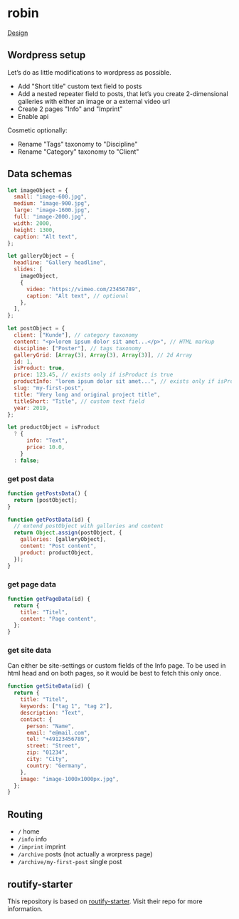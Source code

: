 # robin

[Design](https://xd.adobe.com/view/f319731e-013b-449e-b3a4-28f1928739d1-a64a/screen/bfd93f1f-0aad-42bf-96ac-a974b6444d9f)

## Wordpress setup

Let’s do as little modifications to wordpress as possible.

- Add "Short title" custom text field to posts
- Add a nested repeater field to posts, that let’s you create 2-dimensional galleries with either an image or a external video url
- Create 2 pages "Info" and "Imprint"
- Enable api

Cosmetic optionally:

- Rename "Tags" taxonomy to "Discipline"
- Rename "Category" taxonomy to "Client"

## Data schemas

```js
let imageObject = {
  small: "image-600.jpg",
  medium: "image-900.jpg",
  large: "image-1600.jpg",
  full: "image-2000.jpg",
  width: 2000,
  height: 1300,
  caption: "Alt text",
};

let galleryObject = {
  headline: "Gallery headline",
  slides: [
    imageObject,
    {
      video: "https://vimeo.com/23456789",
      caption: "Alt text", // optional
    },
  ],
};

let postObject = {
  client: ["Kunde"], // category taxonomy
  content: "<p>lorem ipsum dolor sit amet...</p>", // HTML markup
  discipline: ["Poster"], // tags taxonomy
  galleryGrid: [Array(3), Array(3), Array(3)], // 2d Array
  id: 1,
  isProduct: true,
  price: 123.45, // exists only if isProduct is true
  productInfo: "lorem ipsum dolor sit amet...", // exists only if isProduct is true
  slug: "my-first-post",
  title: "Very long and original project title",
  titleShort: "Title", // custom text field
  year: 2019,
};

let productObject = isProduct
  ? {
      info: "Text",
      price: 10.0,
    }
  : false;
```

### get post data

```js
function getPostsData() {
  return [postObject];
}

function getPostData(id) {
  // extend postObject with galleries and content
  return Object.assign(postObject, {
    galleries: [galleryObject],
    content: "Post content",
    product: productObject,
  });
}
```

### get page data

```js
function getPageData(id) {
  return {
    title: "Titel",
    content: "Page content",
  };
}
```

### get site data

Can either be site-settings or custom fields of the Info page. To be used in html head and on both pages, so it would be best to fetch this only once.

```js
function getSiteData(id) {
  return {
    title: "Titel",
    keywords: ["tag 1", "tag 2"],
    description: "Text",
    contact: {
      person: "Name",
      email: "e@mail.com",
      tel: "+49123456789",
      street: "Street",
      zip: "01234",
      city: "City",
      country: "Germany",
    },
    image: "image-1000x1000px.jpg",
  };
}
```

## Routing

- `/` home
- `/info` info
- `/imprint` imprint
- `/archive` posts (not actually a worpress page)
- `/archive/my-first-post` single post

## routify-starter

This repository is based on [routify-starter](https://github.com/roxiness/routify-starter). Visit their repo for more information.
